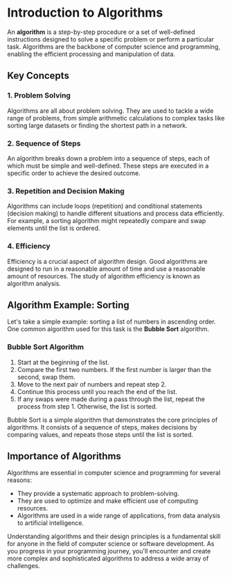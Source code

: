 # Introduction to Algorithms

An **algorithm** is a step-by-step procedure or a set of well-defined instructions designed to solve a specific problem or perform a particular task. Algorithms are the backbone of computer science and programming, enabling the efficient processing and manipulation of data.

## Key Concepts

### 1. Problem Solving

Algorithms are all about problem solving. They are used to tackle a wide range of problems, from simple arithmetic calculations to complex tasks like sorting large datasets or finding the shortest path in a network.

### 2. Sequence of Steps

An algorithm breaks down a problem into a sequence of steps, each of which must be simple and well-defined. These steps are executed in a specific order to achieve the desired outcome.

### 3. Repetition and Decision Making

Algorithms can include loops (repetition) and conditional statements (decision making) to handle different situations and process data efficiently. For example, a sorting algorithm might repeatedly compare and swap elements until the list is ordered.

### 4. Efficiency

Efficiency is a crucial aspect of algorithm design. Good algorithms are designed to run in a reasonable amount of time and use a reasonable amount of resources. The study of algorithm efficiency is known as algorithm analysis.

## Algorithm Example: Sorting

Let's take a simple example: sorting a list of numbers in ascending order. One common algorithm used for this task is the **Bubble Sort** algorithm.

### Bubble Sort Algorithm

1. Start at the beginning of the list.
2. Compare the first two numbers. If the first number is larger than the second, swap them.
3. Move to the next pair of numbers and repeat step 2.
4. Continue this process until you reach the end of the list.
5. If any swaps were made during a pass through the list, repeat the process from step 1. Otherwise, the list is sorted.

Bubble Sort is a simple algorithm that demonstrates the core principles of algorithms. It consists of a sequence of steps, makes decisions by comparing values, and repeats those steps until the list is sorted.

## Importance of Algorithms

Algorithms are essential in computer science and programming for several reasons:

- They provide a systematic approach to problem-solving.
- They are used to optimize and make efficient use of computing resources.
- Algorithms are used in a wide range of applications, from data analysis to artificial intelligence.

Understanding algorithms and their design principles is a fundamental skill for anyone in the field of computer science or software development. As you progress in your programming journey, you'll encounter and create more complex and sophisticated algorithms to address a wide array of challenges.